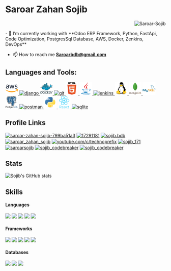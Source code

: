 <h1>Saroar Zahan Sojib</h1>
<p align="right"><img src="https://komarev.com/ghpvc/?username=Saroar-Sojib" alt="Saroar-Sojib" /> </p>
- 🌱 I’m currently working with **Odoo ERP Framework, Python, FastApi, Code Optimization, PostgresSql Database, AWS, Docker, Zenkins, DevOps**

- 📫 How to reach me **Saroarbdb@gmail.com**


<h2 align="left">Languages and Tools:</h2>
<p align="left"> <a href="https://aws.amazon.com" target="_blank" rel="noreferrer"> <img src="https://raw.githubusercontent.com/devicons/devicon/master/icons/amazonwebservices/amazonwebservices-original-wordmark.svg" alt="aws" width="40" height="40"/> </a> <a href="https://www.djangoproject.com/" target="_blank" rel="noreferrer"> <img src="https://cdn.worldvectorlogo.com/logos/django.svg" alt="django" width="40" height="40"/> </a> <a href="https://www.docker.com/" target="_blank" rel="noreferrer"> <img src="https://raw.githubusercontent.com/devicons/devicon/master/icons/docker/docker-original-wordmark.svg" alt="docker" width="40" height="40"/> </a> <a href="https://git-scm.com/" target="_blank" rel="noreferrer"> <img src="https://www.vectorlogo.zone/logos/git-scm/git-scm-icon.svg" alt="git" width="40" height="40"/> </a> <a href="https://www.w3.org/html/" target="_blank" rel="noreferrer"> <img src="https://raw.githubusercontent.com/devicons/devicon/master/icons/html5/html5-original-wordmark.svg" alt="html5" width="40" height="40"/> </a> <a href="https://www.java.com" target="_blank" rel="noreferrer"> <img src="https://raw.githubusercontent.com/devicons/devicon/master/icons/java/java-original.svg" alt="java" width="40" height="40"/> </a> <a href="https://www.jenkins.io" target="_blank" rel="noreferrer"> <img src="https://www.vectorlogo.zone/logos/jenkins/jenkins-icon.svg" alt="jenkins" width="40" height="40"/> </a> <a href="https://www.linux.org/" target="_blank" rel="noreferrer"> <img src="https://raw.githubusercontent.com/devicons/devicon/master/icons/linux/linux-original.svg" alt="linux" width="40" height="40"/> </a> <a href="https://www.mongodb.com/" target="_blank" rel="noreferrer"> <img src="https://raw.githubusercontent.com/devicons/devicon/master/icons/mongodb/mongodb-original-wordmark.svg" alt="mongodb" width="40" height="40"/> </a> <a href="https://www.mysql.com/" target="_blank" rel="noreferrer"> <img src="https://raw.githubusercontent.com/devicons/devicon/master/icons/mysql/mysql-original-wordmark.svg" alt="mysql" width="40" height="40"/> </a> <a href="https://www.postgresql.org" target="_blank" rel="noreferrer"> <img src="https://raw.githubusercontent.com/devicons/devicon/master/icons/postgresql/postgresql-original-wordmark.svg" alt="postgresql" width="40" height="40"/> </a> <a href="https://postman.com" target="_blank" rel="noreferrer"> <img src="https://www.vectorlogo.zone/logos/getpostman/getpostman-icon.svg" alt="postman" width="40" height="40"/> </a> <a href="https://www.python.org" target="_blank" rel="noreferrer"> <img src="https://raw.githubusercontent.com/devicons/devicon/master/icons/python/python-original.svg" alt="python" width="40" height="40"/> </a> <a href="https://reactjs.org/" target="_blank" rel="noreferrer"> <img src="https://raw.githubusercontent.com/devicons/devicon/master/icons/react/react-original-wordmark.svg" alt="react" width="40" height="40"/> </a> <a href="https://www.sqlite.org/" target="_blank" rel="noreferrer"> <img src="https://www.vectorlogo.zone/logos/sqlite/sqlite-icon.svg" alt="sqlite" width="40" height="40"/> </a> </p>

<h2> Profile Links</h2>
<p align="left">
<a href="https://linkedin.com/in/saroar-zahan-sojib-799ba51a3" target="blank"><img align="center" src="https://raw.githubusercontent.com/rahuldkjain/github-profile-readme-generator/master/src/images/icons/Social/linked-in-alt.svg" alt="saroar-zahan-sojib-799ba51a3" height="30" width="40" /></a>
<a href="https://stackoverflow.com/users/17291181" target="blank"><img align="center" src="https://raw.githubusercontent.com/rahuldkjain/github-profile-readme-generator/master/src/images/icons/Social/stack-overflow.svg" alt="17291181" height="30" width="40" /></a>
<a href="https://fb.com/sojib.bdb" target="blank"><img align="center" src="https://raw.githubusercontent.com/rahuldkjain/github-profile-readme-generator/master/src/images/icons/Social/facebook.svg" alt="sojib.bdb" height="30" width="40" /></a>
<a href="https://instagram.com/saroar_zahan_sojib" target="blank"><img align="center" src="https://raw.githubusercontent.com/rahuldkjain/github-profile-readme-generator/master/src/images/icons/Social/instagram.svg" alt="saroar_zahan_sojib" height="30" width="40" /></a>
<a href="https://www.youtube.com/c/technoprefix" target="blank"><img align="center" src="https://raw.githubusercontent.com/rahuldkjain/github-profile-readme-generator/master/src/images/icons/Social/youtube.svg" alt="youtube.com/c/technoprefix" height="30" width="40" /></a>
<a href="https://www.codechef.com/users/sojib_171" target="blank"><img align="center" src="https://cdn.jsdelivr.net/npm/simple-icons@3.1.0/icons/codechef.svg" alt="sojib_171" height="30" width="40" /></a>
<a href="https://www.hackerrank.com/saroarsojib" target="blank"><img align="center" src="https://raw.githubusercontent.com/rahuldkjain/github-profile-readme-generator/master/src/images/icons/Social/hackerrank.svg" alt="saroarsojib" height="30" width="40" /></a>
<a href="https://codeforces.com/profile/sojib_codebreaker" target="blank"><img align="center" src="https://raw.githubusercontent.com/rahuldkjain/github-profile-readme-generator/master/src/images/icons/Social/codeforces.svg" alt="sojib_codebreaker" height="30" width="40" /></a>
<a href="https://www.leetcode.com/sojib_codebreaker" target="blank"><img align="center" src="https://raw.githubusercontent.com/rahuldkjain/github-profile-readme-generator/master/src/images/icons/Social/leet-code.svg" alt="sojib_codebreaker" height="30" width="40" /></a>
</p>

<h2> Stats </h2>

![Sojib's GitHub stats](https://github-readme-stats.vercel.app/api?username=Saroar-Sojib&show_icons=true&count_private=true&theme=great-gatsby)<br>

<h2> Skills </h2>

<h4> Languages </h4>
<span> 
  <img src="https://img.shields.io/badge/Python-3776AB?style=for-the-badge&logo=python&logoColor=white">
  <!--<img src="https://img.shields.io/badge/JavaScript-F7DF1E?style=for-the-badge&logo=javascript&logoColor=black">-->
  <!--<img src="https://img.shields.io/badge/Go-00ADD8?style=for-the-badge&logo=go&logoColor=white">-->
  <img src="https://img.shields.io/badge/Java-ED8B00?style=for-the-badge&logo=java&logoColor=white">
  <img src="https://img.shields.io/badge/C%2B%2B-00599C?style=for-the-badge&logo=c%2B%2B&logoColor=white">
  <img src="https://img.shields.io/badge/C-00599C?style=for-the-badge&logo=c&logoColor=white">
  <img src="https://img.shields.io/badge/PHP-777BB4?style=for-the-badge&logo=php&logoColor=white">
</span>

<h4> Frameworks </h4>
<span>
  <img src="https://img.shields.io/badge/Django-092E20?style=for-the-badge&logo=django&logoColor=white">
  <img src="https://img.shields.io/badge/DJANGO-REST-ff1709?style=for-the-badge&logo=django&logoColor=white&color=ff1709&labelColor=gray">
  <img src="https://img.shields.io/badge/Fastapi-20232A?style=for-the-badge&logo=fastapi&logoColor=61DAFB">
  <img src="https://img.shields.io/badge/FlaskRESTful-20232A?style=for-the-badge&logo=flaskrestful&logoColor=61DAFB">
  <img src="https://img.shields.io/badge/Odoo15-FF2D20?style=for-the-badge&logo=odoo&logoColor=white">
</span>

<h4> Databases </h4>
<span>
  <img src="https://img.shields.io/badge/MySQL-00000F?style=for-the-badge&logo=mysql&logoColor=white">
  <img src="https://img.shields.io/badge/PostgreSQL-316192?style=for-the-badge&logo=postgresql&logoColor=white">
  <img src="https://img.shields.io/badge/SQLite-07405E?style=for-the-badge&logo=sqlite&logoColor=white">
  <!--<img src="https://img.shields.io/badge/redis-%23DD0031.svg?&style=for-the-badge&logo=redis&logoColor=white">-->
  <!--<img src="https://img.shields.io/badge/rabbitmq-%23FF6600.svg?&style=for-the-badge&logo=rabbitmq&logoColor=white">-->
</span>


